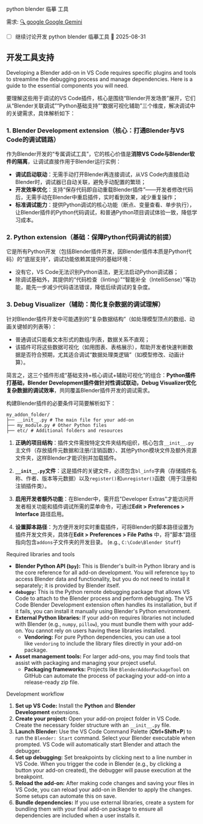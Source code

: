 python blender 临摹 工具

需求: [ 🔍 google Google Gemini](https://gemini.google.com/u/1/app/1fdf6f8ba6397346)

- [ ] 继续讨论开发 python blender 临摹工具 📅 2025-08-31 


## 开发工具支持


Developing a Blender add-on in VS Code requires specific plugins and tools to streamline the debugging process and manage dependencies. Here is a guide to the essential components you will need. 

要理解这些用于调试的VS Code插件，核心是围绕“Blender开发场景”展开，它们从“Blender关联调试”“Python基础支持”“数据可视化辅助”三个维度，解决调试中的关键需求，具体解析如下：

### 1. Blender Development extension（核心：打通Blender与VS Code的调试链路）
作为Blender开发的“专属调试工具”，它的核心价值是**消除VS Code与Blender软件的隔离**，让调试直接作用于Blender运行实例：
- **调试启动联动**：无需手动打开Blender再连接调试，从VS Code内直接启动Blender时，调试器已自动关联，避免手动配置的繁琐；
- **开发效率优化**：支持“保存代码即自动重载Blender插件”——开发者修改代码后，无需手动在Blender中重启插件，实时看到效果，减少重复操作；
- **标准调试能力**：提供Python调试的核心功能（断点、变量查看、单步执行），让Blender插件的Python代码调试，和普通Python项目调试体验一致，降低学习成本。


### 2. Python extension（基础：保障Python代码调试的前提）
它是所有Python开发（包括Blender插件开发，因Blender插件本质是Python代码）的“底层支持”，调试功能依赖其提供的基础环境：
- 没有它，VS Code无法识别Python语法，更无法启动Python调试器；
- 除调试基础外，其提供的“代码检查（linting）”“智能补全（IntelliSense）”等功能，能先一步减少代码语法错误，降低后续调试的复杂度。
### 3. Debug Visualizer（辅助：简化复杂数据的调试理解）
针对Blender插件开发中可能遇到的“复杂数据结构”（如处理模型顶点的数组、动画关键帧的列表等）：
- 普通调试只能看文本形式的数组/列表，数据关系不直观；
- 该插件可将这些数据可视化（如用图表、表格展示），帮助开发者快速判断数据是否符合预期，尤其适合调试“数据处理类逻辑”（如模型修改、动画计算）。


简言之，这三个插件形成“基础支持+核心调试+辅助可视化”的组合：**Python插件打基础，Blender Development插件做针对性调试联动，Debug Visualizer优化复杂数据的调试效率**，共同覆盖Blender插件开发的调试需求。

构建Blender插件的必要条件可简要解析如下：
    
```
my_addon_folder/
├── __init__.py # The main file for your add-on
├── my_module.py # Other Python files
├── etc/ # Additional folders and resources
```

1. **正确的项目结构**：插件文件需按特定文件夹结构组织，核心包含`__init__.py`主文件（存放插件元数据和注册/注销函数）、其他Python模块文件及额外资源文件夹，这样Blender才能识别并加载插件。

2. **`__init__.py`文件**：这是插件的关键文件，必须包含`bl_info`字典（存储插件名称、作者、版本等元数据）以及`register()`和`unregister()`函数（用于注册和注销插件类）。

3. **启用开发者额外功能**：在Blender中，需开启"Developer Extras"才能访问开发者相关功能和插件调试所需的菜单命令，可通过**Edit > Preferences > Interface** 路径启用。

4. **设置脚本路径**：为方便开发时实时重载插件，可将Blender的脚本路径设置为插件开发文件夹，具体在**Edit > Preferences > File Paths** 中，将"脚本"路径指向包含`addons`子文件夹的开发目录。 (e.g., `C:\Code\Blender Stuff`)


Required libraries and tools

- **Blender Python API (`bpy`):** This is Blender's built-in Python library and is the core reference for all add-on development. You will reference `bpy` to access Blender data and functionality, but you do not need to install it separately; it is provided by Blender itself.
- **`debugpy`:** This is the Python remote debugging package that allows VS Code to attach to the Blender process and perform debugging. The VS Code Blender Development extension often handles its installation, but if it fails, you can install it manually using Blender's Python environment.
- **External Python libraries:** If your add-on requires libraries not included with Blender (e.g., `numpy`, `pillow`), you must bundle them with your add-on. You cannot rely on users having these libraries installed.
    - **Vendoring:** For pure Python dependencies, you can use a tool like `vendoring` to include the library files directly in your add-on package.
- **Asset management tools:** For larger add-ons, you may find tools that assist with packaging and managing your project useful.
    - **Packaging frameworks:** Projects like `BlenderAddonPackageTool` on GitHub can automate the process of packaging your add-on into a release-ready zip file. 

Development workflow

1. **Set up VS Code:** Install the **Python** and **Blender Development** extensions.
2. **Create your project:** Open your add-on project folder in VS Code. Create the necessary folder structure with an `__init__.py` file.
3. **Launch Blender:** Use the VS Code Command Palette (**Ctrl+Shift+P**) to run the `Blender: Start` command. Select your Blender executable when prompted. VS Code will automatically start Blender and attach the debugger.
4. **Set up debugging:** Set breakpoints by clicking next to a line number in VS Code. When you trigger the code in Blender (e.g., by clicking a button your add-on created), the debugger will pause execution at the breakpoint.
5. **Reload the add-on:** After making code changes and saving your files in VS Code, you can reload your add-on in Blender to apply the changes. Some setups can automate this on save.
6. **Bundle dependencies:** If you use external libraries, create a system for bundling them with your final add-on package to ensure all dependencies are included when a user installs it.